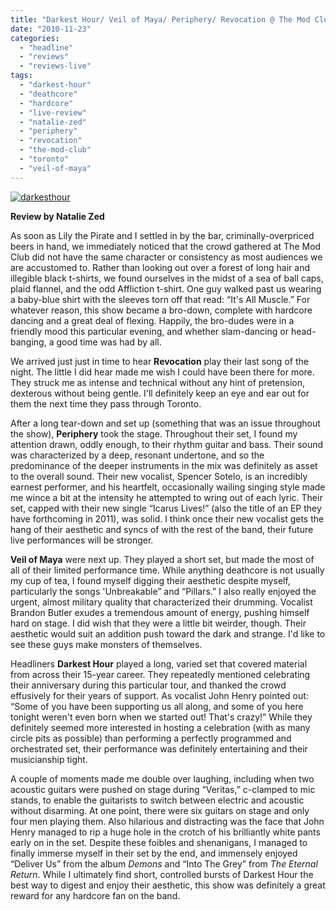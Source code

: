 ```yaml
---
title: "Darkest Hour/ Veil of Maya/ Periphery/ Revocation @ The Mod Club, Toronto ON, November 17th 2010"
date: "2010-11-23"
categories: 
  - "headline"
  - "reviews"
  - "reviews-live"
tags: 
  - "darkest-hour"
  - "deathcore"
  - "hardcore"
  - "live-review"
  - "natalie-zed"
  - "periphery"
  - "revocation"
  - "the-mod-club"
  - "toronto"
  - "veil-of-maya"
---
```


[![](http://www.hellbound.ca/wp-content/uploads/2010/11/darkesthour.jpg "darkesthour")](http://www.hellbound.ca/wp-content/uploads/2010/11/darkesthour.jpg)

**Review by Natalie Zed**

As soon as Lily the Pirate and I settled in by the bar, criminally-overpriced beers in hand, we immediately noticed that the crowd gathered at The Mod Club did not have the same character or consistency as most audiences we are accustomed to. Rather than looking out over a forest of long hair and illegible black t-shirts, we found ourselves in the midst of a sea of ball caps, plaid flannel, and the odd Affliction t-shirt. One guy walked past us wearing a baby-blue shirt with the sleeves torn off that read: “It's All Muscle.” For whatever reason, this show became a bro-down, complete with hardcore dancing and a great deal of flexing. Happily, the bro-dudes were in a friendly mood this particular evening, and whether slam-dancing or head-banging, a good time was had by all.

We arrived just just in time to hear **Revocation** play their last song of the night. The little I did hear made me wish I could have been there for more. They struck me as intense and technical without any hint of pretension, dexterous without being gentle. I'll definitely keep an eye and ear out for them the next time they pass through Toronto.

After a long tear-down and set up (something that was an issue throughout the show), **Periphery** took the stage. Throughout their set, I found my attention drawn, oddly enough, to their rhythm guitar and bass. Their sound was characterized by a deep, resonant undertone, and so the predominance of the deeper instruments in the mix was definitely as asset to the overall sound. Their new vocalist, Spencer Sotelo, is an incredibly earnest performer, and his heartfelt, occasionally wailing singing style made me wince a bit at the intensity he attempted to wring out of each lyric. Their set, capped with their new single “Icarus Lives!” (also the title of an EP they have forthcoming in 2011), was solid. I think once their new vocalist gets the hang of their aesthetic and syncs of with the rest of the band, their future live performances will be stronger.

**Veil of Maya** were next up. They played a short set, but made the most of all of their limited performance time. While anything deathcore is not usually my cup of tea, I found myself digging their aesthetic despite myself, particularly the songs 'Unbreakable” and “Pillars.” I also really enjoyed the urgent, almost military quality that characterized their drumming. Vocalist Brandon Butler exudes a tremendous amount of energy, pushing himself hard on stage. I did wish that they were a little bit weirder, though. Their aesthetic would suit an addition push toward the dark and strange. I'd like to see these guys make monsters of themselves.

Headliners **Darkest Hour** played a long, varied set that covered material from across their 15-year career. They repeatedly mentioned celebrating their anniversary during this particular tour, and thanked the crowd effusively for their years of support. As vocalist John Henry pointed out: “Some of you have been supporting us all along, and some of you here tonight weren't even born when we started out! That's crazy!” While they definitely seemed more interested in hosting a celebration (with as many circle pits as possible) than performing a perfectly programmed and orchestrated set, their performance was definitely entertaining and their musicianship tight.

A couple of moments made me double over laughing, including when two acoustic guitars were pushed on stage during “Veritas,” c-clamped to mic stands, to enable the guitarists to switch between electric and acoustic without disarming. At one point, there were six guitars on stage and only four men playing them. Also hilarious and distracting was the face that John Henry managed to rip a huge hole in the crotch of his brilliantly white pants early on in the set. Despite these foibles and shenanigans, I managed to finally immerse myself in their set by the end, and immensely enjoyed “Deliver Us” from the album _Demons_ and “Into The Grey” from _The Eternal Return_. While I ultimately find short, controlled bursts of Darkest Hour the best way to digest and enjoy their aesthetic, this show was definitely a great reward for any hardcore fan on the band.
